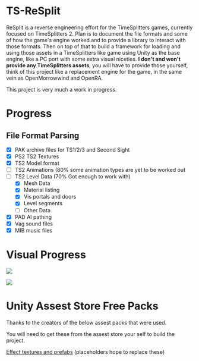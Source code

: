 # TS-ReSplit

ReSplit is a reverse engineering effort for the TimeSplitters games, currently focused on TimeSplitters 2.
Plan is to document the file formats and some of how the game's engine worked and to provide a library to interact with those formats.
Then on top of that to build a framework for loading and using those assets in a TimeSplitters like game using Unity as the base engine, like a PC port with some extra visual niceties.
**I don't and won't provide any TimeSplitters assets**, you will have to provide those yourself, think of this project like a replacement engine for the game, in the same vein as OpenMorrowwind and OpenRA.

This project is very much a work in progress.

# Progress
## File Format Parsing
- [x] PAK archive files for TS1/2/3 and Second Sight
- [x] PS2 TS2 Textures
- [x] TS2 Model format
- [ ] TS2 Animations (80% some animation types are yet to be worked out
- [ ] TS2 Level Data (70% Got enough to work with)
  - [x] Mesh Data
  - [x] Material listing
  - [x] Vis portals and doors
  - [x] Level segments
  - [ ] Other Data
- [x] PAD AI pathing
- [x] Vag sound files
- [x] MIB music files

# Visual Progress

[![](http://img.youtube.com/vi/jp1Slei3I4w/0.jpg)](https://www.youtube.com/watch?v=jp1Slei3I4w "")

[![](http://img.youtube.com/vi/5ahnKU03Lo8/0.jpg)](http://www.youtube.com/watch?v=5ahnKU03Lo8 "")

# Unity Assest Store Free Packs
Thanks to the creators of the below assest packs that were used.

You will need to get these from the assest store your self to build the project.

[Effect textures and prefabs](https://assetstore.unity.com/packages/vfx/particles/effect-textures-and-prefabs-109031) (placeholders hope to replace these)
